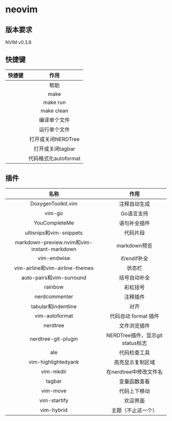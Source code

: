 # neovim

## 版本要求

NVIM v0.3.8

## 快捷键

| 快捷键 |         作用         |
| :----: | :------------------: |
|  <F1>  |         帮助         |
|  <F2>  |         make         |
|  <F3>  |       make run       |
|  <F4>  |      make clean      |
|  <F5>  |     编译单个文件     |
|  <F6>  |     运行单个文件     |
|  <F7>  |  打开或关闭NERDTree  |
|  <F8>  |   打开或关闭tagbar   |
|  <F9>  | 代码格式化autoformat |

## 插件

|                    名称                     |               作用               |
| :-----------------------------------------: | :------------------------------: |
|             DoxygenToolkit.vim              |           注释自动生成           |
|                   vim-go                    |            Go语言支持            |
|                YouCompleteMe                |           语句补全插件           |
|           ultisnips和vim-snippets           |             代码片段             |
| markdown-preview.nvim和vim-instant-markdown |           markdown预览           |
|                 vim-endwise                 |           if/endif补全           |
|       vim-airline和vim-airline-themes       |              状态栏              |
|          auto-pairs和vim-surround           |           括号自动补全           |
|                   rainbow                   |             彩虹括号             |
|                nerdcommenter                |             注释插件             |
|             tabular和indentline             |               对齐               |
|               vim-autoformat                |       代码自动 format 插件       |
|                  nerdtree                   |           文件浏览插件           |
|             nerdtree-git-plugin             | NERDTree插件，显示git status标志 |
|                     ale                     |           代码检查工具           |
|             vim-highlightedyank             |         高亮显示复制区域         |
|                  vim-mkdir                  |      在nerdtree中修改文件名      |
|                   tagbar                    |           变量函数查看           |
|                  vim-move                   |           代码上下移动           |
|                vim-startify                 |             欢迎界面             |
|                 vim-hybrid                  |        主题（不止这一个）        |

